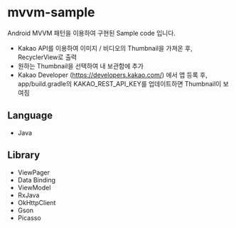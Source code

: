 # mvvm-sample

Android MVVM 패턴을 이용하여 구현된 Sample code 입니다.

- Kakao API를 이용하여 이미지 / 비디오의 Thumbnail을 가져온 후, RecyclerView로 출력
- 원하는 Thumbnail을 선택하여 내 보관함에 추가
- Kakao Developer (https://developers.kakao.com/) 에서 앱 등록 후, app/build.gradle의 KAKAO_REST_API_KEY를 업데이트하면 Thumbnail이 보여짐

## Language
- Java

## Library
- ViewPager
- Data Binding
- ViewModel
- RxJava
- OkHttpClient
- Gson
- Picasso

